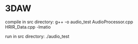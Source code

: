# 3DAW

compile in src directory: g++ -o audio_test AudioProcessor.cpp HRIR_Data.cpp -lmatio

run in src directory: ./audio_test

